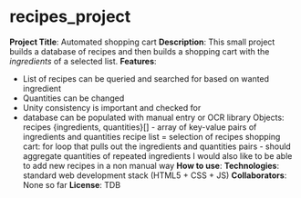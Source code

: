 # recipes_project
<!-- Make your project stand out look professional by at least including the following elements in your README:

Project Title: the name of your project
Description: This is an extremely important component of the README. You should describe the main purpose of your project. Answer questions like “why did you build this project?” and “what problem(s) does it solve?”. It also helps to include your motivations for the project and what you learned from it.
Features: If your project has multiple features, list them here. Don’t be afraid to brag if your project has unique features that make it stand out. You can even add screenshots and gifs to show off the features.
How to use: Here, you should write step-by-step instructions on how to install and use your project. Any software or package requirements should also be listed here.
Technologies: List all the technologies and/or frameworks you used and what purpose they serve in your project.
Collaborators: If others have contributed to your project in any way, it is important to give them credit for their work. Write your team members’ or collaborators’ names here along with a link to their GitHub profile.
License: It’s also important to list a license on your README so other developers can understand what they can and cannot do with your project. You can use this guide to help you choose a license. -->

**Project Title**: Automated shopping cart
**Description**: This small project builds a database of recipes and then builds a shopping cart with the *ingredients* of a selected list.
**Features**: 
- List of recipes can be queried and searched for based on wanted ingredient
- Quantities can be changed
- Unity consistency is important and checked for
- database can be populated with manual entry or OCR library
Objects:
    recipes {ingredients, quantities}[] - array of key-value pairs of ingredients and quantities
    recipe list = selection of recipes
    shopping cart: for loop that pulls out the ingredients and quantities pairs
        - should aggregate quantities of repeated ingredients
I would also like to be able to add new recipes in a non manual way
**How to use**:
**Technologies**: standard web development stack (HTML5 + CSS + JS)
**Collaborators**: None so far
**License**: TDB

